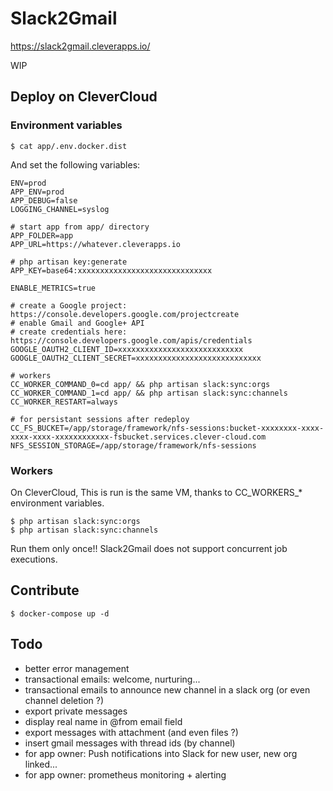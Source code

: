 
# Slack2Gmail

https://slack2gmail.cleverapps.io/

WIP

## Deploy on CleverCloud

### Environment variables

```
$ cat app/.env.docker.dist
```

And set the following variables:

```
ENV=prod
APP_ENV=prod
APP_DEBUG=false
LOGGING_CHANNEL=syslog

# start app from app/ directory
APP_FOLDER=app
APP_URL=https://whatever.cleverapps.io

# php artisan key:generate
APP_KEY=base64:xxxxxxxxxxxxxxxxxxxxxxxxxxxxxx

ENABLE_METRICS=true

# create a Google project: https://console.developers.google.com/projectcreate
# enable Gmail and Google+ API
# create credentials here: https://console.developers.google.com/apis/credentials
GOOGLE_OAUTH2_CLIENT_ID=xxxxxxxxxxxxxxxxxxxxxxxxxxxx
GOOGLE_OAUTH2_CLIENT_SECRET=xxxxxxxxxxxxxxxxxxxxxxxxxxxx

# workers
CC_WORKER_COMMAND_0=cd app/ && php artisan slack:sync:orgs
CC_WORKER_COMMAND_1=cd app/ && php artisan slack:sync:channels
CC_WORKER_RESTART=always

# for persistant sessions after redeploy
CC_FS_BUCKET=/app/storage/framework/nfs-sessions:bucket-xxxxxxxx-xxxx-xxxx-xxxx-xxxxxxxxxxxx-fsbucket.services.clever-cloud.com
NFS_SESSION_STORAGE=/app/storage/framework/nfs-sessions
```

### Workers

On CleverCloud, This is run is the same VM, thanks to CC_WORKERS_* environment variables.

```
$ php artisan slack:sync:orgs
$ php artisan slack:sync:channels
```

Run them only once!! Slack2Gmail does not support concurrent job executions.

## Contribute

```
$ docker-compose up -d
```

## Todo

- better error management
- transactional emails: welcome, nurturing...
- transactional emails to announce new channel in a slack org (or even channel deletion ?)
- export private messages
- display real name in @from email field
- export messages with attachment (and even files ?)
- insert gmail messages with thread ids (by channel)
- for app owner: Push notifications into Slack for new user, new org linked...
- for app owner: prometheus monitoring + alerting

